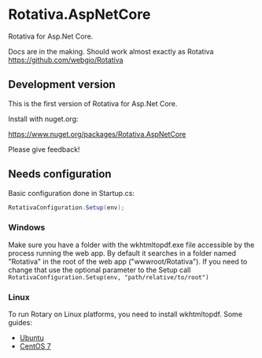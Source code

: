 # Rotativa.AspNetCore

Rotativa for Asp.Net Core.

Docs are in the making. Should work almost exactly as Rotativa https://github.com/webgio/Rotativa

## Development version
This is the first version of Rotativa for Asp.Net Core.

Install with nuget.org:

https://www.nuget.org/packages/Rotativa.AspNetCore


Please give feedback!

## Needs configuration
Basic configuration done in Startup.cs:

```csharp
RotativaConfiguration.Setup(env);
```

### Windows 
Make sure you have a folder with the wkhtmltopdf.exe file accessible by the process running the web app. By default it searches in a folder named "Rotativa" in the root of the web app ("wwwroot/Rotativa"). If you need to change that use the optional parameter to the Setup call `RotativaConfiguration.Setup(env, "path/relative/to/root")`

### Linux
To run Rotary on Linux platforms, you need to install wkhtmltopdf. Some guides:

- [Ubuntu](https://gist.github.com/brunogaspar/bd89079245923c04be6b0f92af431c10)
- [CentOS 7](https://gist.github.com/calebbrewer/aca424fb14618df8aadd)